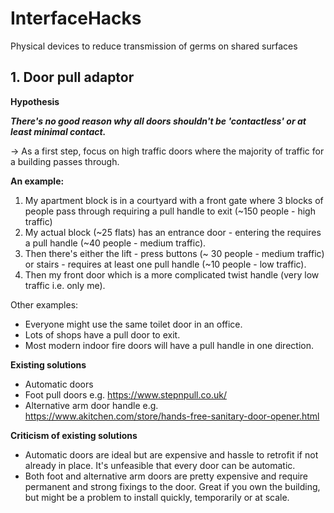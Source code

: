 # InterfaceHacks
Physical devices to reduce transmission of germs on shared surfaces

## 1. Door pull adaptor

**Hypothesis**

**_There's no good reason why all doors shouldn't be 'contactless' or at least minimal contact._** 

-> As a first step, focus on high traffic doors where the majority of traffic for a building passes through. 

**An example:**

1. My apartment block is in a courtyard with a front gate where 3 blocks of people pass through requiring a pull handle to exit (~150 people - high traffic)
2. My actual block (~25 flats) has an entrance door - entering the requires a pull handle (~40 people - medium traffic).
3. Then there's either the lift - press buttons (~ 30 people - medium traffic) or stairs - requires at least one pull handle (~10 people - low traffic).
4. Then my front door which is a more complicated twist handle (very low traffic i.e. only me).

Other examples:

- Everyone might use the same toilet door in an office. 
- Lots of shops have a pull door to exit.
- Most modern indoor fire doors will have a pull handle in one direction. 

**Existing solutions**

- Automatic doors 
- Foot pull doors e.g. https://www.stepnpull.co.uk/
- Alternative arm door handle e.g. https://www.akitchen.com/store/hands-free-sanitary-door-opener.html

**Criticism of existing solutions**

- Automatic doors are ideal but are expensive and hassle to retrofit if not already in place. It's unfeasible that every door can be automatic.
- Both foot and alternative arm doors are pretty expensive and require permanent and strong fixings to the door. Great if you own the building, but might be a problem to install quickly, temporarily or at scale.


